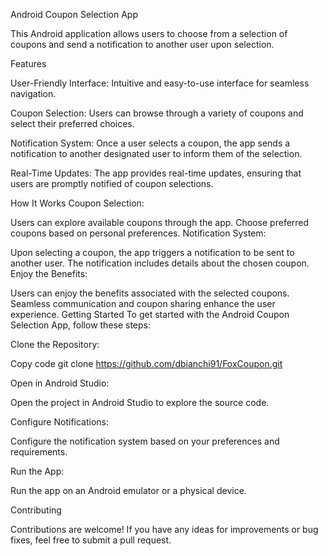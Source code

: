 Android Coupon Selection App

This Android application allows users to choose from a selection of coupons and send a notification to another user upon selection.

Features

User-Friendly Interface: Intuitive and easy-to-use interface for seamless navigation.

Coupon Selection: Users can browse through a variety of coupons and select their preferred choices.

Notification System: Once a user selects a coupon, the app sends a notification to another designated user to inform them of the selection.

Real-Time Updates: The app provides real-time updates, ensuring that users are promptly notified of coupon selections.


How It Works
Coupon Selection:

Users can explore available coupons through the app.
Choose preferred coupons based on personal preferences.
Notification System:

Upon selecting a coupon, the app triggers a notification to be sent to another user.
The notification includes details about the chosen coupon.
Enjoy the Benefits:

Users can enjoy the benefits associated with the selected coupons.
Seamless communication and coupon sharing enhance the user experience.
Getting Started
To get started with the Android Coupon Selection App, follow these steps:

Clone the Repository:

Copy code
git clone https://github.com/dbianchi91/FoxCoupon.git

Open in Android Studio:

Open the project in Android Studio to explore the source code.

Configure Notifications:

Configure the notification system based on your preferences and requirements.

Run the App:

Run the app on an Android emulator or a physical device.

Contributing

Contributions are welcome! If you have any ideas for improvements or bug fixes, feel free to submit a pull request.
